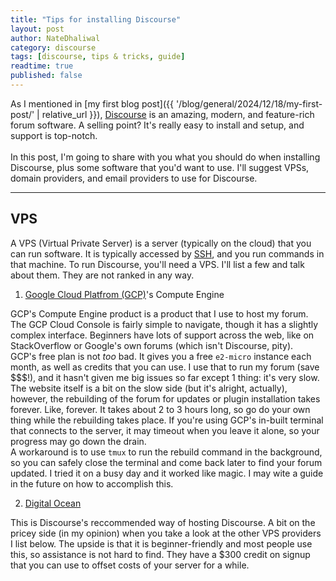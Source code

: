 ```yaml
---
title: "Tips for installing Discourse"
layout: post
author: NateDhaliwal
category: discourse
tags: [discourse, tips & tricks, guide]
readtime: true
published: false
---
```


As I mentioned in [my first blog post]({{ '/blog/general/2024/12/18/my-first-post/' | relative_url }}), [Discourse](https://discourse.org) is an amazing, modern, and feature-rich forum software. A selling point? It's really easy to install and setup, and support is top-notch.
<br><br>
In this post, I'm going to share with you what you should do when installing Discourse, plus some software that you'd want to use. I'll suggest VPSs, domain providers, and email providers to use for Discourse.

---

## VPS
A VPS (Virtual Private Server) is a server (typically on the cloud) that you can run software. It is typically accessed by [SSH](), and you run commands in that machine. To run Discourse, you'll need a VPS. I'll list a few and talk about them. They are not ranked in any way.

1. [Google Cloud Platfrom (GCP)](https://cloud.google.com)'s Compute Engine

GCP's Compute Engine product is a product that I use to host my forum. The GCP Cloud Console is fairly simple to navigate, though it has a slightly complex interface. Beginners have lots of support across the web, like on StackOverflow or Google's own forums (which isn't Discourse, pity). <br>
GCP's free plan is not *too* bad. It gives you a free `e2-micro` instance each month, as well as credits that you can use. I use that to run my forum (save $$$!), and it hasn't given me big issues so far except 1 thing: it's very slow. The website itself is a bit on the slow side (but it's alright, actually), however, the rebuilding of the forum for updates or plugin installation takes forever. Like, forever. It takes about 2 to 3 hours long, so go do your own thing while the rebuilding takes place. If you're using GCP's in-built terminal that connects to the server, it may timeout when you leave it alone, so your progress may go down the drain. <br>
A workaround is to use `tmux` to run the rebuild command in the background, so you can safely close the terminal and come back later to find your forum updated. I tried it on a busy day and it worked like magic. I may wite a guide in the future on how to accomplish this.

2. [Digital Ocean](https://digitalocean.com)

This is Discourse's reccommended way of hosting Discourse. A bit on the pricey side (in my opinion) when you take a look at the other VPS providers I list below. The upside is that it is beginner-friendly and most people use this, so assistance is not hard to find. They have a $300 credit on signup that you can use to offset costs of your server for a while.
